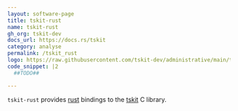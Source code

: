 ```yaml
---
layout: software-page
title: tskit-rust
name: tskit-rust
gh_org: tskit-dev
docs_url: https://docs.rs/tskit
category: analyse
permalink: /tskit_rust
logo: https://raw.githubusercontent.com/tskit-dev/administrative/main/tskit_logo.svg
code_snippet: |2
  ##TODO##

---
```

`tskit-rust` provides [rust](https://www.rust-lang.org/) bindings to the [tskit](https://tskit.dev/tskit) C library.

